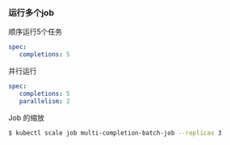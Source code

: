 ### 运行多个job

顺序运行5个任务

```yaml
spec:
   completions: 5
```

并行运行

```yaml
spec:
   completions: 5
   parallelism: 2
```

Job 的缩放

```bash
$ kubectl scale job multi-completion-batch-job --replicas 3
```

